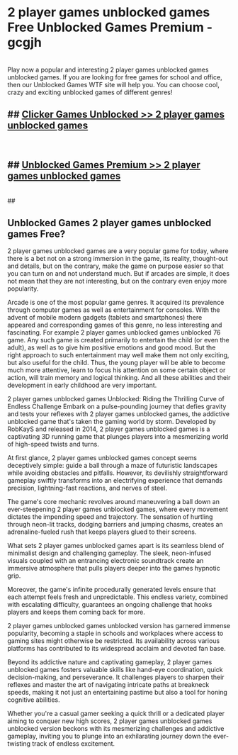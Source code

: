 # 2 player games unblocked games  Free Unblocked Games Premium - gcgjh <br>
<br>
Play now a popular and interesting 2 player games unblocked games unblocked games. If you are looking for free games for school and office, then our Unblocked Games WTF site will help you. You can choose cool, crazy and exciting unblocked games of different genres!


## ##  [Clicker Games Unblocked >> 2 player games unblocked games](http://freeplayer.one?title=2_player_games_unblocked_games&ref=UGames)
  <br>

##  ## [Unblocked Games Premium >> 2 player games unblocked games](http://freeplayer.one?title=2_player_games_unblocked_games&ref=UGames)
  <br>
  ##



## Unblocked Games 2 player games unblocked games Free?

2 player games unblocked games are a very popular game for today, where there is a bet not on a strong immersion in the game, its reality, thought-out and details, but on the contrary, make the game on purpose easier so that you can turn on and not understand much. But if arcades are simple, it does not mean that they are not interesting, but on the contrary even enjoy more popularity.

Arcade is one of the most popular game genres. It acquired its prevalence through computer games as well as entertainment for consoles. With the advent of mobile modern gadgets (tablets and smartphones) there appeared and corresponding games of this genre, no less interesting and fascinating. For example 2 player games unblocked games unblocked 76 game. Any such game is created primarily to entertain the child (or even the adult), as well as to give him positive emotions and good mood. But the right approach to such entertainment may well make them not only exciting, but also useful for the child. Thus, the young player will be able to become much more attentive, learn to focus his attention on some certain object or action, will train memory and logical thinking. And all these abilities and their development in early childhood are very important.

2 player games unblocked games Unblocked: Riding the Thrilling Curve of Endless Challenge
Embark on a pulse-pounding journey that defies gravity and tests your reflexes with 2 player games unblocked games, the addictive unblocked game that's taken the gaming world by storm. Developed by RobKayS and released in 2014, 2 player games unblocked games is a captivating 3D running game that plunges players into a mesmerizing world of high-speed twists and turns.

At first glance, 2 player games unblocked games concept seems deceptively simple: guide a ball through a maze of futuristic landscapes while avoiding obstacles and pitfalls. However, its devilishly straightforward gameplay swiftly transforms into an electrifying experience that demands precision, lightning-fast reactions, and nerves of steel.

The game's core mechanic revolves around maneuvering a ball down an ever-steepening 2 player games unblocked games, where every movement dictates the impending speed and trajectory. The sensation of hurtling through neon-lit tracks, dodging barriers and jumping chasms, creates an adrenaline-fueled rush that keeps players glued to their screens.

What sets 2 player games unblocked games apart is its seamless blend of minimalist design and challenging gameplay. The sleek, neon-infused visuals coupled with an entrancing electronic soundtrack create an immersive atmosphere that pulls players deeper into the games hypnotic grip.

Moreover, the game's infinite procedurally generated levels ensure that each attempt feels fresh and unpredictable. This endless variety, combined with escalating difficulty, guarantees an ongoing challenge that hooks players and keeps them coming back for more.

2 player games unblocked games unblocked version has garnered immense popularity, becoming a staple in schools and workplaces where access to gaming sites might otherwise be restricted. Its availability across various platforms has contributed to its widespread acclaim and devoted fan base.

Beyond its addictive nature and captivating gameplay, 2 player games unblocked games fosters valuable skills like hand-eye coordination, quick decision-making, and perseverance. It challenges players to sharpen their reflexes and master the art of navigating intricate paths at breakneck speeds, making it not just an entertaining pastime but also a tool for honing cognitive abilities.

Whether you're a casual gamer seeking a quick thrill or a dedicated player aiming to conquer new high scores, 2 player games unblocked games unblocked version beckons with its mesmerizing challenges and addictive gameplay, inviting you to plunge into an exhilarating journey down the ever-twisting track of endless excitement.